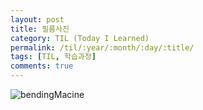 ```yaml
---
layout: post
title: 필름사진
category: TIL (Today I Learned)
permalink: /til/:year/:month/:day/:title/
tags: [TIL, 학습과정]
comments: true
---
```


![bendingMacine](https://github.com/developersoom/developersoom.github.io/blob/master/assets/phototaken/bendingMachine.JPG?raw=true)
